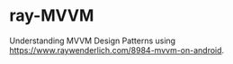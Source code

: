 # ray-MVVM
Understanding MVVM Design Patterns using https://www.raywenderlich.com/8984-mvvm-on-android.
